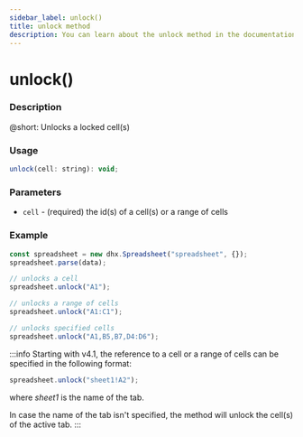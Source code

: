 ```yaml
---
sidebar_label: unlock()
title: unlock method
description: You can learn about the unlock method in the documentation of the DHTMLX JavaScript Spreadsheet library. Browse developer guides and API reference, try out code examples and live demos, and download a free 30-day evaluation version of DHTMLX Spreadsheet.
---
```


# unlock()

### Description

@short: Unlocks a locked cell(s)

### Usage

~~~jsx
unlock(cell: string): void;
~~~

### Parameters

- `cell` - (required) the id(s) of a cell(s) or a range of cells

### Example

~~~jsx {5,8,11}
const spreadsheet = new dhx.Spreadsheet("spreadsheet", {});
spreadsheet.parse(data);

// unlocks a cell
spreadsheet.unlock("A1");

// unlocks a range of cells
spreadsheet.unlock("A1:C1");

// unlocks specified cells
spreadsheet.unlock("A1,B5,B7,D4:D6");
~~~

:::info
Starting with v4.1, the reference to a cell or a range of cells can be specified in the following format:

~~~jsx
spreadsheet.unlock("sheet1!A2"); 
~~~

where *sheet1* is the name of the tab.

In case the name of the tab isn't specified, the method will unlock the cell(s) of the active tab.
:::